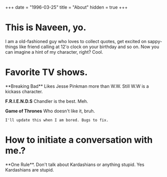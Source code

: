+++
date = "1996-03-25"
title = "About"
hidden = true
+++

# This is Naveen, yo.

<p>
I am a old-fashioned guy who loves to collect quotes, get excited on sappy-things like friend calling at 12'o clock on your birthday and so on. Now you can imagine a hint of my character, right? Cool.

# Favorite TV shows.
<p> 
**Breaking Bad** Likes Jesse Pinkman more than W.W. Still W.W is a kickass character.

**F.R.I.E.N.D.S** Chandler is the best. Meh.

**Game of Thrones** Who doesn't like it, bruh.

```I'll update this when I am bored. Bugs to fix.```

# How to initiate a conversation with me.?
<p> 
**One Rule**. Don't talk about Kardashians or anything stupid. Yes Kardashians are stupid.

